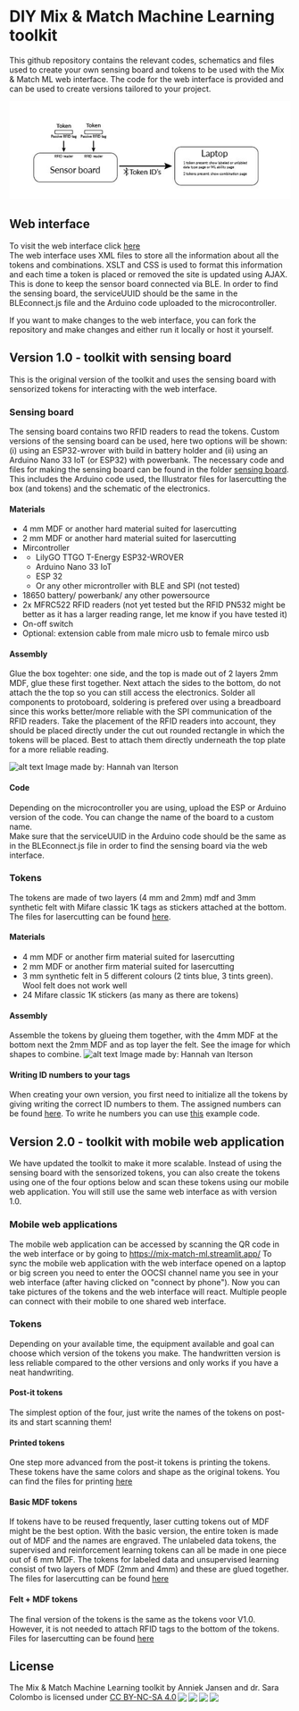 # DIY Mix & Match Machine Learning toolkit
This github repository contains the relevant codes, schematics and files used to create your own sensing board and tokens to be used with the Mix & Match ML web interface. The code for the web interface is provided and can be used to create versions tailored to your project. 

![alt text](https://github.com/MixMatchMLtoolkit/DIY-toolkit/blob/main/system%20overview.jpg)

## Web interface 
To visit the web interface click [here](https://mixmatchmltoolkit.github.io/) <br>
The web interface uses XML files to store all the information about all the tokens and combinations. XSLT and CSS is used to format this information and each time a token is placed or removed the site is updated using AJAX. This is done to keep the sensor board connected via BLE. 
In order to find the sensing board, the serviceUUID should be the same in the BLEconnect.js file and the Arduino code uploaded to the microcontroller.

If you want to make changes to the web interface, you can fork the repository and make changes and either run it locally or host it yourself. 

## Version 1.0 - toolkit with sensing board
This is the original version of the toolkit and uses the sensing board with sensorized tokens for interacting with the web interface. 

### Sensing board
The sensing board contains two RFID readers to read the tokens. Custom versions of the sensing board can be used, here two options will be shown: (i) using an ESP32-wrover with build in battery holder and (ii) using an Arduino Nano 33 IoT (or ESP32) with powerbank.
The necessary code and files for making the sensing board can be found in the folder [sensing board](https://github.com/MixMatchMLtoolkit/DIY-toolkit/tree/main/sensing%20board). This includes the Arduino code used, the Illustrator files for lasercutting the box (and tokens) and the schematic of the electronics.


#### Materials
<ul>
  <li>4 mm MDF or another hard material suited for lasercutting</li>
  <li>2 mm MDF or another hard material suited for lasercutting</li>
  <li>Mircontroller<li>
    <ul>
      <li>LilyGO TTGO T-Energy ESP32-WROVER</li>
      <li>Arduino Nano 33 IoT</li>
      <li>ESP 32</li>
      <li>Or any other microntroller with BLE and SPI (not tested)</li>
      </ul>
  <li>18650  battery/ powerbank/ any other powersource</li>
  <li>2x MFRC522 RFID readers (not yet tested but the RFID PN532 might be better as it has a larger reading range, let me know if you have tested it)</li>
  <li>On-off switch</li>
  <li>Optional: extension cable from male micro usb to female mirco usb</li>
</ul>

#### Assembly
Glue the box togehter: one side, and the top is made out of 2 layers 2mm MDF, glue these first together. Next attach the sides to the bottom, do not attach the the top so you can still access the electronics.
Solder all components to protoboard, soldering is prefered over using a breadboard since this works better/more reliable with the SPI communication of the RFID readers.
Take the placement of the RFID readers into account, they should be placed directly under the cut out rounded rectangle in which the tokens will be placed. Best to attach them directly underneath the top plate for a more reliable reading. 

![alt text](https://github.com/MixMatchMLtoolkit/DIY-toolkit/blob/main/creationboard.jpg)
Image made by: Hannah van Iterson
  
#### Code
Depending on the microcontroller you are using, upload the ESP or Arduino version of the code. You can change the name of the board to a custom name. <br>
Make sure that the serviceUUID in the Arduino code should be the same as in the BLEconnect.js file in order to find the sensing board via the web interface. 


### Tokens
The tokens are made of two layers (4 mm and 2mm) mdf and 3mm synthetic felt with Mifare classic 1K tags as stickers attached at the bottom. The files for lasercutting can be found [here]([https://github.com/MixMatchMLtoolkit/DIY-toolkit/tree/main/sensing%20board/Files%20for%20lasercutting](https://github.com/MixMatchMLtoolkit/DIY-toolkit/tree/main/Felt%20laser%20cut%20tokens)).

#### Materials
<ul>
  <li>4 mm MDF or another firm material suited for lasercutting</li>
  <li>2 mm MDF or another firm material suited for lasercutting</li>
  <li>3 mm synthetic felt in 5 different colours (2 tints blue, 3 tints green). Wool felt does not work well</li>
  <li>24 Mifare classic 1K stickers (as many as there are tokens) </li>
</ul>

#### Assembly
Assemble the tokens by glueing them together, with the 4mm MDF at the bottom next the 2mm MDF and as top layer the felt. 
See the image for which shapes to combine. 
![alt text](https://github.com/MixMatchMLtoolkit/DIY-toolkit/blob/main/creationtokens.jpg)
Image made by: Hannah van Iterson

#### Writing ID numbers to your tags
When creating your own version, you first need to initialize all the tokens by giving writing the correct ID numbers to them. The assigned numbers can be found [here](https://github.com/MixMatchMLtoolkit/DIY-toolkit/blob/main/Token%20id's.xlsx). To write he numbers you can use [this](https://github.com/miguelbalboa/rfid/tree/master/examples/rfid_write_personal_data) example code. 

## Version 2.0 - toolkit with mobile web application
We have updated the toolkit to make it more scalable. Instead of using the sensing board with the sensorized tokens, you can also create the tokens using one of the four options below and scan these tokens using our mobile web application. You will still use the same web interface as with version 1.0.

### Mobile web applications
The mobile web application can be accessed by scanning the QR code in the web interface or by going to https://mix-match-ml.streamlit.app/ 
To sync the mobile web application with the web interface opened on a laptop or big screen you need to enter the OOCSI channel name you see in your web interface (after having clicked on "connect by phone"). Now you can take pictures of the tokens and the web interface will react. 
Multiple people can connect with their mobile to one shared web interface. 

### Tokens
Depending on your available time, the equipment available and goal can choose which version of the tokens you make. The handwritten version is less reliable compared to the other versions and only works if you have a neat handwriting.

#### Post-it tokens
The simplest option of the four, just write the names of the tokens on post-its and start scanning them!

#### Printed tokens
One step more advanced from the post-it tokens is printing the tokens. These tokens have the same colors and shape as the original tokens. You can find the files for printing [here](https://github.com/MixMatchMLtoolkit/DIY-toolkit/tree/main/Printable%20tokens)

#### Basic MDF tokens
If tokens have to be reused frequently, laser cutting tokens out of MDF might be the best option. With the basic version, the  entire token is made out of MDF and the names are engraved. The unlabeled data tokens, the supervised and reinforcement learning tokens can all be made in one piece out of 6 mm MDF. The tokens for labeled data and unsupervised learning consist of two layers of MDF (2mm and 4mm) and these are glued together. The files for lasercutting can be found [here](https://github.com/MixMatchMLtoolkit/DIY-toolkit/tree/main/Basic%20MDF%20tokens)

#### Felt + MDF tokens
The final version of the tokens is the same as the tokens voor V1.0. However, it is not needed to attach RFID tags to the bottom of the tokens. Files for lasercutting can be found [here]([https://github.com/MixMatchMLtoolkit/DIY-toolkit/tree/main/sensing%20board/Files%20for%20lasercutting](https://github.com/MixMatchMLtoolkit/DIY-toolkit/tree/main/Felt%20laser%20cut%20tokens))

## License
<p xmlns:cc="http://creativecommons.org/ns#" xmlns:dct="http://purl.org/dc/terms/"><span property="dct:title">The Mix & Match Machine Learning toolkit</span> by <span property="cc:attributionName">Anniek Jansen and dr. Sara Colombo</span> is licensed under <a href="http://creativecommons.org/licenses/by-nc-sa/4.0/?ref=chooser-v1" target="_blank" rel="license noopener noreferrer" style="display:inline-block;">CC BY-NC-SA 4.0<img style="height:22px!important;margin-left:3px;vertical-align:text-bottom;" src="https://mirrors.creativecommons.org/presskit/icons/cc.svg?ref=chooser-v1"><img style="height:22px!important;margin-left:3px;vertical-align:text-bottom;" src="https://mirrors.creativecommons.org/presskit/icons/by.svg?ref=chooser-v1"><img style="height:22px!important;margin-left:3px;vertical-align:text-bottom;" src="https://mirrors.creativecommons.org/presskit/icons/nc.svg?ref=chooser-v1"><img style="height:22px!important;margin-left:3px;vertical-align:text-bottom;" src="https://mirrors.creativecommons.org/presskit/icons/sa.svg?ref=chooser-v1"></a></p>


